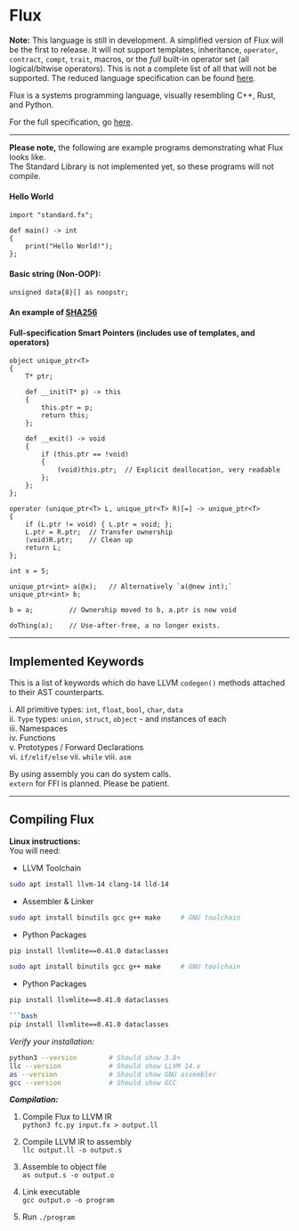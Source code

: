 # Flux

**Note:** This language is still in development. A simplified version of Flux will be the first to release. It will not support templates, inheritance, `operator`, `contract`, `compt`, `trait`, macros, or the _full_ built-in operator set (all logical/bitwise operators). This is not a complete list of all that will not be supported. The reduced language specification can be found [here](https://github.com/kvthweatt/FluxLang/blob/main/docs/language_specification_simplified.md).

Flux is a systems programming language, visually resembling C++, Rust, and Python.

For the full specification, go [here](https://github.com/kvthweatt/FluxLang/blob/main/docs/lang_spec_full.md).

---

**Please note,** the following are example programs demonstrating what Flux looks like.  
The Standard Library is not implemented yet, so these programs will not compile.

#### Hello World

```
import "standard.fx";

def main() -> int
{
    print("Hello World!");
};
```

#### Basic string (Non-OOP):

```
unsigned data{8}[] as noopstr;
```

#### An example of [SHA256](https://github.com/kvthweatt/FluxLang/blob/main/examples/sha256.fx)

#### Full-specification Smart Pointers (includes use of templates, and operators)

```
object unique_ptr<T>
{
    T* ptr;

    def __init(T* p) -> this
    {
        this.ptr = p;
        return this;
    };

    def __exit() -> void
    {
        if (this.ptr == !void)
        {
            (void)this.ptr;  // Explicit deallocation, very readable
        };
    };
};

operator (unique_ptr<T> L, unique_ptr<T> R)[=] -> unique_ptr<T>
{
    if (L.ptr != void) { L.ptr = void; };
    L.ptr = R.ptr;  // Transfer ownership
    (void)R.ptr;    // Clean up
    return L;
};

int x = 5;

unique_ptr<int> a(@x);   // Alternatively `a(@new int);`
unique_ptr<int> b;

b = a;         // Ownership moved to b, a.ptr is now void

doThing(a);    // Use-after-free, a no longer exists.
```

---

## Implemented Keywords

This is a list of keywords which do have LLVM `codegen()` methods attached to their AST counterparts.

i. All primitive types: `int`, `float`, `bool`, `char`, `data`  
ii. `Type` types: `union`, `struct`, `object` - and instances of each  
iii. Namespaces  
iv. Functions  
v. Prototypes / Forward Declarations  
vi. `if/elif/else`
vii. `while`
viii. `asm`

By using assembly you can do system calls.  
`extern` for FFI is planned. Please be patient.

---

## Compiling Flux

**Linux instructions:**  
You will need:

- LLVM Toolchain

```bash
sudo apt install llvm-14 clang-14 lld-14
```

- Assembler & Linker

```bash
sudo apt install binutils gcc g++ make     # GNU toolchain
```

- Python Packages

```bash
pip install llvmlite==0.41.0 dataclasses
```

```bash
sudo apt install binutils gcc g++ make     # GNU toolchain
```

- Python Packages

```bash
pip install llvmlite==0.41.0 dataclasses

```bash
pip install llvmlite==0.41.0 dataclasses
```

_Verify your installation:_

```bash
python3 --version        # Should show 3.8+
llc --version            # Should show LLVM 14.x
as --version             # Should show GNU assembler
gcc --version            # Should show GCC
```

**_Compilation:_**

1. Compile Flux to LLVM IR  
   `python3 fc.py input.fx > output.ll`

2. Compile LLVM IR to assembly  
   `llc output.ll -o output.s`

3. Assemble to object file  
   `as output.s -o output.o`

4. Link executable  
   `gcc output.o -o program`

5. Run
   `./program`
